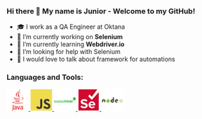 ### Hi there 👋 My name is Junior - Welcome to my GitHub!

- 🎓 I work as a QA Engineer at Oktana
- 🔭 I’m currently working on **Selenium**
- 🌱 I’m currently learning **Webdriver.io**
- 🤔 I’m looking for help with Selenium
- 💬 I would love to talk about framework for automations


<h3 align="left">Languages and Tools:</h3>
<p align="left">
  <a href="https://dev.java/" target="_blank"> <img src="https://raw.githubusercontent.com/devicons/devicon/master/icons/java/java-plain-wordmark.svg" alt="java" width="50" height="50"/> </a>
  <a href="https://developer.mozilla.org/en-US/docs/Web/JavaScript" target="_blank"> <img src="https://raw.githubusercontent.com/devicons/devicon/master/icons/javascript/javascript-original.svg" alt="javascript" width="50" height="50"/> </a>
  <a href="https://cucumber.io/" target="_blank"> <img src="https://raw.githubusercontent.com/devicons/devicon/master/icons/cucumber/cucumber-plain-wordmark.svg" alt="cucumber" width="50" height="50"/> </a>
  <a href="https://www.selenium.dev/" target="_blank"> <img src="https://raw.githubusercontent.com/devicons/devicon/master/icons/selenium/selenium-original.svg" alt="selenium" width="50" height="50"/> </a> 
   <a href="https://nodejs.org" target="_blank"> <img src="https://raw.githubusercontent.com/devicons/devicon/master/icons/nodejs/nodejs-original-wordmark.svg" alt="nodejs" width="50" height="50"/> </a>
 
  </p>
